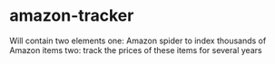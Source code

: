 # amazon-tracker
Will contain two elements one: Amazon spider to index thousands of Amazon items two: track the prices of these items for several years
